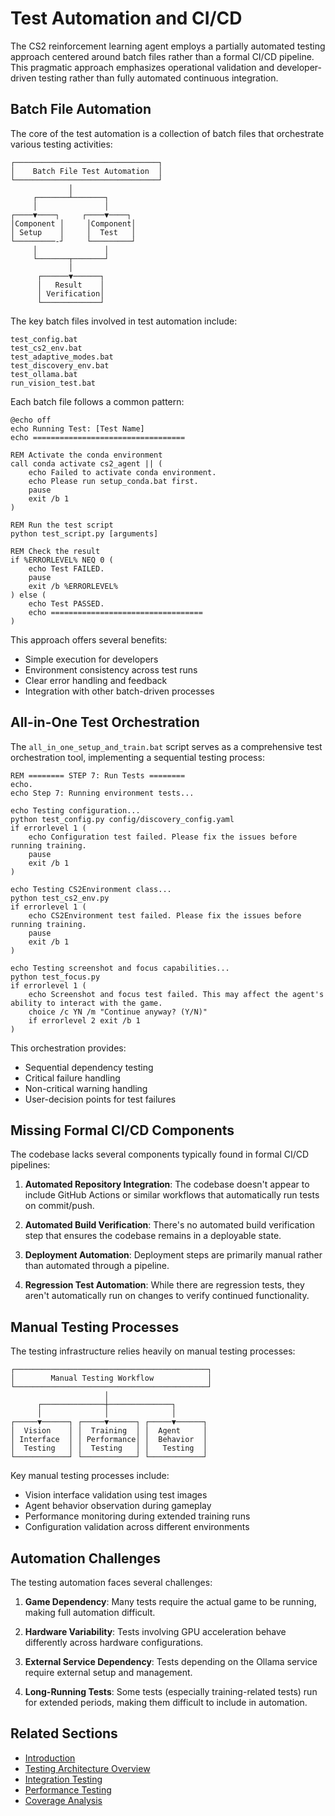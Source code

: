 # Test Automation and CI/CD

The CS2 reinforcement learning agent employs a partially automated testing approach centered around batch files rather than a formal CI/CD pipeline. This pragmatic approach emphasizes operational validation and developer-driven testing rather than fully automated continuous integration.

## Batch File Automation

The core of the test automation is a collection of batch files that orchestrate various testing activities:

```
┌────────────────────────────────┐
│    Batch File Test Automation  │
└────────────────────────────────┘
             │
     ┌───────┴───────┐
     │               │
┌────▼────┐     ┌────▼────┐
│Component │     │Component│
│ Setup    │     │  Test   │
└─────────-┘     └─────────┘
     │               │
     └───────┬───────┘
             │
      ┌──────▼──────┐
      │   Result    │
      │ Verification│
      └─────────────┘
```

The key batch files involved in test automation include:

```
test_config.bat
test_cs2_env.bat
test_adaptive_modes.bat
test_discovery_env.bat
test_ollama.bat
run_vision_test.bat
```

Each batch file follows a common pattern:

```batch
@echo off
echo Running Test: [Test Name]
echo ==================================

REM Activate the conda environment
call conda activate cs2_agent || (
    echo Failed to activate conda environment.
    echo Please run setup_conda.bat first.
    pause
    exit /b 1
)

REM Run the test script
python test_script.py [arguments]

REM Check the result
if %ERRORLEVEL% NEQ 0 (
    echo Test FAILED.
    pause
    exit /b %ERRORLEVEL%
) else (
    echo Test PASSED.
    echo ==================================
)
```

This approach offers several benefits:
- Simple execution for developers
- Environment consistency across test runs
- Clear error handling and feedback
- Integration with other batch-driven processes

## All-in-One Test Orchestration

The `all_in_one_setup_and_train.bat` script serves as a comprehensive test orchestration tool, implementing a sequential testing process:

```batch
REM ======== STEP 7: Run Tests ========
echo.
echo Step 7: Running environment tests...

echo Testing configuration...
python test_config.py config/discovery_config.yaml
if errorlevel 1 (
    echo Configuration test failed. Please fix the issues before running training.
    pause
    exit /b 1
)

echo Testing CS2Environment class...
python test_cs2_env.py
if errorlevel 1 (
    echo CS2Environment test failed. Please fix the issues before running training.
    pause
    exit /b 1
)

echo Testing screenshot and focus capabilities...
python test_focus.py
if errorlevel 1 (
    echo Screenshot and focus test failed. This may affect the agent's ability to interact with the game.
    choice /c YN /m "Continue anyway? (Y/N)"
    if errorlevel 2 exit /b 1
)
```

This orchestration provides:
- Sequential dependency testing
- Critical failure handling
- Non-critical warning handling
- User-decision points for test failures

## Missing Formal CI/CD Components

The codebase lacks several components typically found in formal CI/CD pipelines:

1. **Automated Repository Integration**: The codebase doesn't appear to include GitHub Actions or similar workflows that automatically run tests on commit/push.

2. **Automated Build Verification**: There's no automated build verification step that ensures the codebase remains in a deployable state.

3. **Deployment Automation**: Deployment steps are primarily manual rather than automated through a pipeline.

4. **Regression Test Automation**: While there are regression tests, they aren't automatically run on changes to verify continued functionality.

## Manual Testing Processes

The testing infrastructure relies heavily on manual testing processes:

```
┌───────────────────────────────────────────┐
│        Manual Testing Workflow            │
└───────────────────────────────────────────┘
                     │
      ┌──────────────┼──────────────┐
      │              │              │
┌─────▼──────┐ ┌─────▼──────┐ ┌─────▼──────┐
│  Vision    │ │  Training  │ │  Agent     │
│ Interface  │ │ Performance│ │  Behavior  │
│  Testing   │ │  Testing   │ │   Testing  │
└────────────┘ └────────────┘ └────────────┘
```

Key manual testing processes include:
- Vision interface validation using test images
- Agent behavior observation during gameplay
- Performance monitoring during extended training runs
- Configuration validation across different environments

## Automation Challenges

The testing automation faces several challenges:

1. **Game Dependency**: Many tests require the actual game to be running, making full automation difficult.

2. **Hardware Variability**: Tests involving GPU acceleration behave differently across hardware configurations.

3. **External Service Dependency**: Tests depending on the Ollama service require external setup and management.

4. **Long-Running Tests**: Some tests (especially training-related tests) run for extended periods, making them difficult to include in automation.

## Related Sections
- [Introduction](01_testing_intro.md)
- [Testing Architecture Overview](02_testing_architecture.md)
- [Integration Testing](04_integration_testing.md)
- [Performance Testing](06_performance_testing.md)
- [Coverage Analysis](08_coverage_analysis.md) 